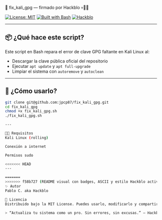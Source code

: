 🔐 fix_kali_gpg — firmado por Hackblo 💀🐱‍💻


[![License: MIT](https://img.shields.io/badge/license-MIT-blue.svg)](LICENSE)
[![Built with Bash](https://img.shields.io/badge/Bash-%23121011.svg?logo=gnu-bash&logoColor=white)]()
[![Hackblo](https://img.shields.io/badge/Hackblo-💀_power-red)]()

---

## 📦 ¿Qué hace este script?

Este script en Bash repara el error de clave GPG faltante en Kali Linux al:

- Descargar la clave pública oficial del repositorio
- Ejecutar `apt update` y `apt full-upgrade`
- Limpiar el sistema con `autoremove` y `autoclean`

---

## 🚀 ¿Cómo usarlo?

```bash
git clone git@github.com:jpcp87/fix_kali_gpg.git
cd fix_kali_gpg
chmod +x fix_kali_gpg.sh
./fix_kali_gpg.sh

---

🐱‍👤 Requisitos
Kali Linux (rolling)

Conexión a internet

Permisos sudo

<<<<<<< HEAD
---

=======
>>>>>>> f58b727 (README visual con badges, ASCII y estilo Hackblo activado 💀)
✨ Autor
Pablo C. aka Hackblo

📜 Licencia
Distribuido bajo la MIT License. Puedes usarlo, modificarlo y compartirlo libremente.

> “Actualiza tu sistema como un pro. Sin errores, sin excusas.” — Hackblo
